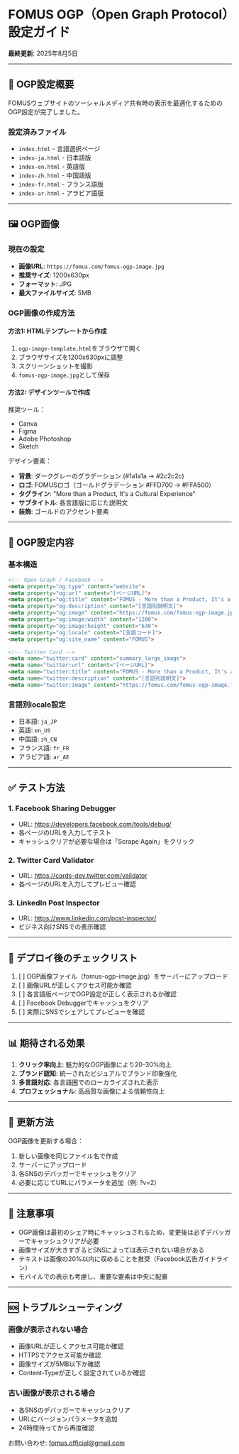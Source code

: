 # FOMUS OGP（Open Graph Protocol）設定ガイド

**最終更新**: 2025年8月5日

---

## 📱 OGP設定概要

FOMUSウェブサイトのソーシャルメディア共有時の表示を最適化するためのOGP設定が完了しました。

### 設定済みファイル
- `index.html` - 言語選択ページ
- `index-ja.html` - 日本語版
- `index-en.html` - 英語版
- `index-zh.html` - 中国語版
- `index-fr.html` - フランス語版
- `index-ar.html` - アラビア語版

---

## 🖼️ OGP画像

### 現在の設定
- **画像URL**: `https://fomus.com/fomus-ogp-image.jpg`
- **推奨サイズ**: 1200x630px
- **フォーマット**: JPG
- **最大ファイルサイズ**: 5MB

### OGP画像の作成方法

#### 方法1: HTMLテンプレートから作成
1. `ogp-image-template.html`をブラウザで開く
2. ブラウザサイズを1200x630pxに調整
3. スクリーンショットを撮影
4. `fomus-ogp-image.jpg`として保存

#### 方法2: デザインツールで作成
推奨ツール：
- Canva
- Figma
- Adobe Photoshop
- Sketch

デザイン要素：
- **背景**: ダークグレーのグラデーション (#1a1a1a → #2c2c2c)
- **ロゴ**: FOMUSロゴ（ゴールドグラデーション #FFD700 → #FFA500）
- **タグライン**: "More than a Product, It's a Cultural Experience"
- **サブタイトル**: 各言語版に応じた説明文
- **装飾**: ゴールドのアクセント要素

---

## 🔧 OGP設定内容

### 基本構造
```html
<!-- Open Graph / Facebook -->
<meta property="og:type" content="website">
<meta property="og:url" content="[ページURL]">
<meta property="og:title" content="FOMUS - More than a Product, It's a Cultural Experience">
<meta property="og:description" content="[言語別説明文]">
<meta property="og:image" content="https://fomus.com/fomus-ogp-image.jpg">
<meta property="og:image:width" content="1200">
<meta property="og:image:height" content="630">
<meta property="og:locale" content="[言語コード]">
<meta property="og:site_name" content="FOMUS">

<!-- Twitter Card -->
<meta name="twitter:card" content="summary_large_image">
<meta name="twitter:url" content="[ページURL]">
<meta name="twitter:title" content="FOMUS - More than a Product, It's a Cultural Experience">
<meta name="twitter:description" content="[言語別説明文]">
<meta name="twitter:image" content="https://fomus.com/fomus-ogp-image.jpg">
```

### 言語別locale設定
- 日本語: `ja_JP`
- 英語: `en_US`
- 中国語: `zh_CN`
- フランス語: `fr_FR`
- アラビア語: `ar_AE`

---

## ✅ テスト方法

### 1. Facebook Sharing Debugger
- URL: https://developers.facebook.com/tools/debug/
- 各ページのURLを入力してテスト
- キャッシュクリアが必要な場合は「Scrape Again」をクリック

### 2. Twitter Card Validator
- URL: https://cards-dev.twitter.com/validator
- 各ページのURLを入力してプレビュー確認

### 3. LinkedIn Post Inspector
- URL: https://www.linkedin.com/post-inspector/
- ビジネス向けSNSでの表示確認

---

## 🚀 デプロイ後のチェックリスト

1. [ ] OGP画像ファイル（fomus-ogp-image.jpg）をサーバーにアップロード
2. [ ] 画像URLが正しくアクセス可能か確認
3. [ ] 各言語版ページでOGP設定が正しく表示されるか確認
4. [ ] Facebook Debuggerでキャッシュをクリア
5. [ ] 実際にSNSでシェアしてプレビューを確認

---

## 📊 期待される効果

1. **クリック率向上**: 魅力的なOGP画像により20-30%向上
2. **ブランド認知**: 統一されたビジュアルでブランド印象強化
3. **多言語対応**: 各言語圏でのローカライズされた表示
4. **プロフェッショナル**: 高品質な画像による信頼性向上

---

## 🔄 更新方法

OGP画像を更新する場合：
1. 新しい画像を同じファイル名で作成
2. サーバーにアップロード
3. 各SNSのデバッガーでキャッシュをクリア
4. 必要に応じてURLにパラメータを追加（例: ?v=2）

---

## 📝 注意事項

- OGP画像は最初のシェア時にキャッシュされるため、変更後は必ずデバッガーでキャッシュクリアが必要
- 画像サイズが大きすぎるとSNSによっては表示されない場合がある
- テキストは画像の20%以内に収めることを推奨（Facebook広告ガイドライン）
- モバイルでの表示も考慮し、重要な要素は中央に配置

---

## 🆘 トラブルシューティング

### 画像が表示されない場合
- 画像URLが正しくアクセス可能か確認
- HTTPSでアクセス可能か確認
- 画像サイズが5MB以下か確認
- Content-Typeが正しく設定されているか確認

### 古い画像が表示される場合
- 各SNSのデバッガーでキャッシュクリア
- URLにバージョンパラメータを追加
- 24時間待ってから再度確認

お問い合わせ: fomus.official@gmail.com